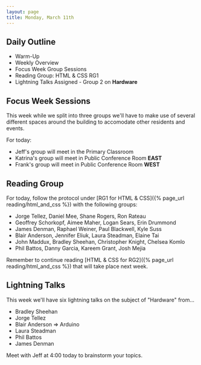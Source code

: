 ```yaml
---
layout: page
title: Monday, March 11th
---
```


## Daily Outline

* Warm-Up
* Weekly Overview
* Focus Week Group Sessions
* Reading Group: HTML & CSS RG1
* Lightning Talks Assigned - Group 2 on __Hardware__

## Focus Week Sessions

This week while we split into three groups we'll have to make use of several different spaces around the building to accomodate other residents and events.

For today:

* Jeff's group will meet in the Primary Classroom
* Katrina's group will meet in Public Conference Room **EAST**
* Frank's group will meet in Public Conference Room **WEST**

## Reading Group

For today, follow the protocol under [RG1 for HTML & CSS]({% page_url reading/html_and_css %}) with the following groups:

* Jorge Tellez, Daniel Mee, Shane Rogers, Ron Rateau
* Geoffrey Schorkopf, Aimee Maher, Logan Sears, Erin Drummond
* James Denman, Raphael Weiner, Paul Blackwell, Kyle Suss
* Blair Anderson, Jennifer Eliuk, Laura Steadman, Elaine Tai
* John Maddux, Bradley Sheehan, Christopher Knight, Chelsea Komlo
* Phil Battos, Danny Garcia, Kareem Grant, Josh Mejia

Remember to continue reading [HTML & CSS for RG2]({% page_url reading/html_and_css %}) that will take place next week.

## Lightning Talks

This week we'll have six lightning talks on the subject of "Hardware" from...

* Bradley Sheehan
* Jorge Tellez
* Blair Anderson => Arduino
* Laura Steadman
* Phil Battos
* James Denman

Meet with Jeff at 4:00 today to brainstorm your topics.
